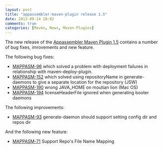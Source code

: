 ```yaml
---
layout: post
title: "appassembler-maven-plugin release 1.5"
date: 2013-09-14 20:02
comments: true
categories: [Maven, News, Maven-Plugins]
---
```

The new release of the [Appassembler Maven Plugin 1.5](http://mojo.codehaus.org/appassembler/appassembler-maven-plugin/)
contains a number of bug fixes, imrovements and new feature.

<!-- more -->
The following bug fixes:

 * [MAPPASM-96](http://jira.codehaus.org/browse/MAPPASM-96) which solved a problem with deployment failures 
in relationship with maven-deploy-plugin.
 * [MAPPASM-152](http://jira.codehaus.org/browse/MAPPASM-152) which solved using repositoryName in generate-daemons to give a separate location 
for the repository (JSW)
 * [MAPPASM-190](http://jira.codehaus.org/browse/MAPPASM-190) wrong JAVA_HOME on moutian lion (Mac OS)
 * [MAPPASM-194](http://jira.codehaus.org/browse/MAPPASM-194) licenseHeaderFile ignored when generating booter daemons


The following improvements:

 * [MAPPASM-93](http://jira.codehaus.org/browse/MAPPASM-194) generate-daemon should support setting config dir and repos dir

And the following new feature:

 * [MAPPASM-71](http://jira.codehaus.org/browse/MAPPASM-71) Support Repo's File Name Mapping

